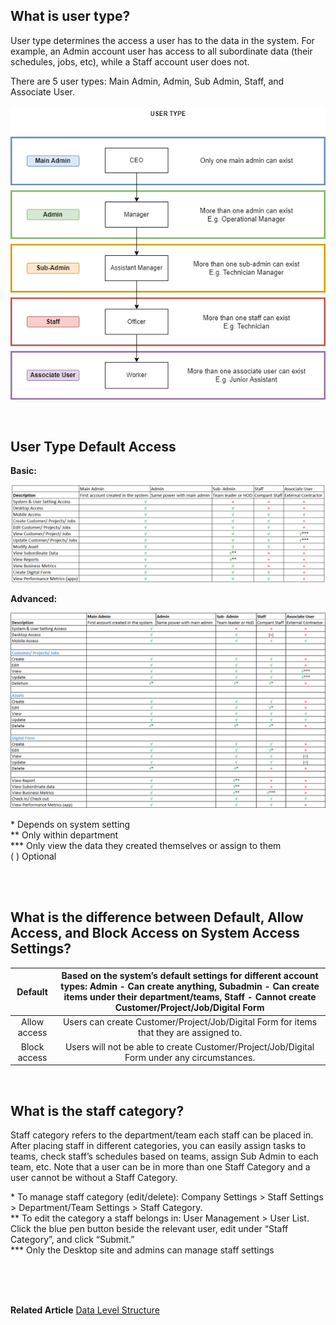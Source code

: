 
##  What is user type? 

User type determines the access a user has to the data in the system. For example, an Admin account user has access to all subordinate data (their schedules, jobs, etc), while a Staff account user does not. <br>

There are 5 user types: Main Admin, Admin, Sub Admin, Staff, and Associate User.<br>

<p align="center">
   <img src="img/User_Type.png" alt="User Type">
</p>

<br>

## User Type Default Access
**Basic:**
 
 <p align="center">
    <img src="img/Basic_User_Type_Default_Access.png" alt="Basic User Type Default Access">
  </p>

**Advanced:**
 <p align="center">
    <img src="img/Advance_User_Type_Default_Access.png" alt="Advance User Type Default Access">
  </p>


\* Depends on system setting <br>
** Only within department <br>
*** Only view the data they created themselves or assign to them <br>
( ) Optional

<br> 
<br>

## What is the difference between Default, Allow Access, and Block Access on System Access Settings? 

|    Default    | Based on the system’s default settings for different account types: Admin - Can create anything, Subadmin - Can create items under their department/teams, Staff - Cannot create Customer/Project/Job/Digital Form |
| :-----------: | :-------------------------------------------------------------------------------------------------------------------------------------------------------------------------------: |
|  Allow access | Users can create Customer/Project/Job/Digital Form for items that they are assigned to.  |
|  Block access | Users will not be able to create Customer/Project/Job/Digital Form under any circumstances. |

<br>

## What is the staff category?

Staff category refers to the department/team each staff can be placed in. After placing staff in different categories, you can easily assign tasks to teams, check staff’s schedules based on teams, assign Sub Admin to 
each team, etc. Note that a user can be in more than one Staff Category and a user cannot be without a Staff Category.
<br>

\* To manage staff category (edit/delete): Company Settings > Staff Settings > Department/Team Settings > Staff Category.<br>
\** To edit the category a staff belongs in: User Management > User List. Click the blue pen button beside the relevant user, edit under “Staff Category”, and click “Submit.” <br>
\*** Only the Desktop site and admins can manage staff settings<br>

<br><br><br>

**Related Article**
[Data Level Structure](Data_Level_Structure.md)
